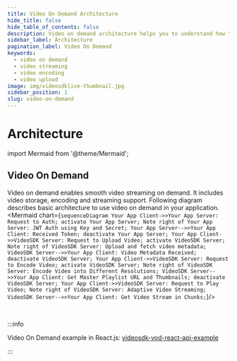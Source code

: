 ```yaml
---
title: Video On Demand Architecture
hide_title: false
hide_table_of_contents: false
description: Video on demand architecture helps you to understand how to implement scalable on demand video applications.
sidebar_label: Architecture
pagination_label: Video On Demand
keywords:
  - video on demand
  - video streaming
  - video encoding
  - video upload
image: img/videosdklive-thumbnail.jpg
sidebar_position: 1
slug: video-on-demand
---
```


# Architecture

import Mermaid from '@theme/Mermaid';

## Video On Demand

Video on demand enables smooth video streaming on demand. It includes video storage, encoding and streaming support. Following diagram describes basic architecture to use video on demand in your application.
<Mermaid chart={`sequenceDiagram Your App Client->>Your App Server: Request to Auth; activate Your App Server; Note right of Your App Server: JWT Auth using Key and Secret; Your App Server-->>Your App Client: Received Token; deactivate Your App Server; Your App Client->>VideoSDK Server: Request to Upload Video; activate VideoSDK Server; Note right of VideoSDK Server: Upload and fetch video metadata; VideoSDK Server-->>Your App Client: Video Metadata Received; deactivate VideoSDK Server; Your App Client->>VideoSDK Server: Request to Encode Video; activate VideoSDK Server; Note right of VideoSDK Server: Encode Video into Different Resolutions; VideoSDK Server-->>Your App Client: Get Master Playlist URL and Thumbnails; deactivate VideoSDK Server; Your App Client->>VideoSDK Server: Request to Play Video; Note right of VideoSDK Server: Adaptive Video Streaming; VideoSDK Server-->>Your App Client: Get Video Stream in Chunks;`}/>

<br/>

:::info

Video On Demand example in React.js: [videosdk-vod-react-api-example](https://github.com/videosdk-live/videosdk-vod-react-api-example)

:::
